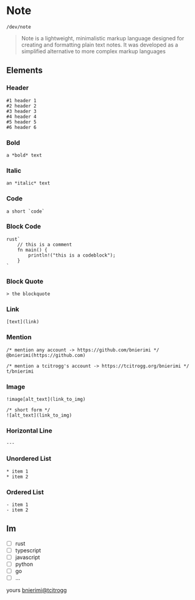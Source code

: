 # Note
`/dev/note`

> Note is a lightweight, minimalistic markup language designed for creating and formatting plain text notes. It was developed as a simplified alternative to more complex markup languages


## Elements

### Header
```note
#1 header 1
#2 header 2
#3 header 3
#4 header 4
#5 header 5
#6 header 6
```

### Bold
```note
a *bold* text
```

### Italic
```note
an *italic* text
```

### Code
```note
a short `code`
```

### Block Code
```note
rust`
    // this is a comment
    fn main() {
        println!("this is a codeblock");
    }
`
```

### Block Quote
```note
> the blockquote
```

### Link
```note
[text](link)
```

### Mention
```note
/* mention any account -> https://github.com/bnierimi */
@bnierimi(https://github.com)

/* mention a tcitrogg's account -> https://tcitrogg.org/bnierimi */
t/bnierimi
```

### Image
```note
!image[alt_text](link_to_img)

/* short form */
![alt_text](link_to_img)
```

### Horizontal Line
```note
---
```

### Unordered List
```note
* item 1
* item 2
```

### Ordered List
```note
- item 1
- item 2
```


## Im
- [ ] rust
- [ ] typescript
- [ ] javascript
- [ ] python
- [ ] go
- [ ] ...

yours [bnierimi@tcitrogg](https://github.com/bnierimi)
